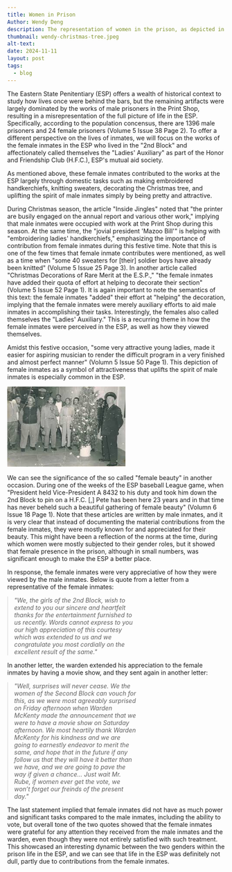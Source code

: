 ```yaml
---
title: Women in Prison
Author: Wendy Deng
description: The representation of women in the prison, as depicted in "The Umpire," highlights their roles and contributions within the Eastern State Penitentiary (ESP). Although women were not directly involved in the print shop or the production of "The Umpire," they played significant roles in the prison's social and domestic spheres.
thumbnail: wendy-christmas-tree.jpeg
alt-text: 
date: 2024-11-11
layout: post
tags:
  - blog
---
```


The Eastern State Penitentiary (ESP) offers a wealth of historical context to study how lives once were behind the bars, but the remaining artifacts were largely dominated by the works of male prisoners in the Print Shop, resulting in a misrepresentation of the full picture of life in the ESP. Specifically, according to the population concensus, there are 1396 male prisoners and 24 female prisoners (Volume 5 Issue 38 Page 2). To offer a different perspective on the lives of inmates, we will focus on the works of the female inmates in the ESP who lived in the "2nd Block" and affectionately called themselves the "Ladies' Auxiliary" as part of the Honor and Friendship Club (H.F.C.), ESP's mutual aid society.



As mentioned above, these female inmates contributed to the works at the ESP largely through domestic tasks such as making embroidered handkerchiefs, knitting sweaters, decorating the Christmas tree, and uplifting the spirit of male inmates simply by being pretty and attractive. 



During Christmas season, the article "Inside Jingles" noted that "the printer are busily engaged on the annual report and various other work," implying that male inmates were occupied with work at the Print Shop during this season. At the same time, the "jovial president 'Mazoo Bill'" is helping with "embroidering ladies' handkerchiefs," emphasizing the importance of contribution from female inmates during this festive time. Note that this is one of the few times that female inmate contributes were mentioned, as well as a time when "some 40 sweaters for [their] soldier boys have already been knitted" (Volume 5 Issue 25 Page 3). In another article called "Christmas Decorations of Rare Merit at the E.S.P.," "the female inmates have added their quota of effort at helping to decorate their section" (Volume 5 Issue 52 Page 1). It is again important to note the semantics of this text: the female inmates "added" their effort at "helping" the decoration, implying that the female inmates were merely auxiliary efforts to aid male inmates in accomplishing their tasks. Interestingly, the females also called themselves the "Ladies' Auxiliary." This is a recurring theme in how the female inmates were perceived in the ESP, as well as how they viewed themselves.



Amidst this festive occasion, "some very attractive young ladies, made it easier for aspiring musician to render the difficult program in a very finished and almost perfect manner" (Volumn 5 Issue 50 Page 1). This depiction of female inmates as a symbol of attractiveness that uplifts the spirit of male inmates is especially common in the ESP.



<img src="/assets/img/wendy-christmas-tree.jpeg" alt="Christmas Tree in ESP" class="center-image">



We can see the significance of the so called "female beauty" in another occasion. During one of the weeks of the ESP baseball League game, when "President held Vice-President A 8432 to his duty and took him down the 2nd Block to pin on a H.F.C. [,] Pete has been here 23 years and in that time has never beheld such a beautiful gathering of female beauty" (Volumn 6 Issue 18 Page 1). Note that these articles are written by male inmates, and it is very clear that instead of documenting the material contributions from the female inmates, they were mostly known for and appreciated for their beauty. This might have been a reflection of the norms at the time, during which women were mostly subjected to their gender roles, but it showed that female presence in the prison, although in small numbers, was significant enough to make the ESP a better place. 



In response, the female inmates were very appreciative of how they were viewed by the male inmates. Below is quote from a letter from a representative of the female inmates: 



<div style="width: 300px;" >
   <blockquote style="font-style: italic; margin: 5px 0;">
    "We, the girls of the 2nd Block, wish to extend to you our sincere and heartfelt thanks for the entertainment furnished to us recently. Words cannot express to you our high appreciation of this courtesy which was extended to us and we congratulate you most cordially on the excellent result of the same."
    </blockquote>
  </div>

In another letter, the warden extended his appreciation to the female inmates by having a movie show, and they sent again in another letter:

<div style="width: 300px;" >
   <blockquote style="font-style: italic; margin: 5px 0;">
    "Well, surprises will never cease. We the women of the Second Block can vouch for this, as we were most agreeably surprised on Friday afternoon when Warden McKenty made the announcement that we were to have a movie show on Saturday afternoon. We most heartily thank Warden McKenty for his kindness and we are going to earnestly endeavor to merit the same, and hope that in the future if any follow us that they will have it better than we have, and we are going to pave the way if given a chance... Just wait Mr. Rube, if women ever get the vote, we won’t forget our freinds of the present day."
    </blockquote>
  </div>

The last statement implied that female inmates did not have as much power and significant tasks compared to the male inmates, including the ability to vote, but overall tone of the two quotes showed that the female inmates were grateful for any attention they received from the male inmates and the warden, even though they were not entirely satisfied with such treatment. This showcased an interesting dynamic between the two genders within the prison life in the ESP, and we can see that life in the ESP was definitely not dull, partly due to contributions from the female inmates.
